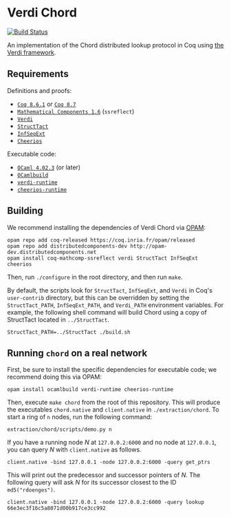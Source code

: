 Verdi Chord
===========

[![Build Status](https://api.travis-ci.org/DistributedComponents/verdi-chord.svg?branch=master)](https://travis-ci.org/DistributedComponents/verdi-chord)

An implementation of the Chord distributed lookup protocol in Coq using [the
Verdi framework](http://verdi.uwplse.org/).

Requirements
------------

Definitions and proofs:

- [`Coq 8.6.1`](https://coq.inria.fr/coq-86) or [`Coq 8.7`](https://coq.inria.fr/coq-87)
- [`Mathematical Components 1.6`](http://math-comp.github.io/math-comp/) (`ssreflect`)
- [`Verdi`](https://github.com/uwplse/verdi)
- [`StructTact`](https://github.com/uwplse/StructTact)
- [`InfSeqExt`](https://github.com/DistributedComponents/InfSeqExt)
- [`Cheerios`](https://github.com/uwplse/cheerios)

Executable code:

- [`OCaml 4.02.3`](https://ocaml.org/docs/install.html) (or later)
- [`OCamlbuild`](https://github.com/ocaml/ocamlbuild)
- [`verdi-runtime`](https://github.com/DistributedComponents/verdi-runtime)
- [`cheerios-runtime`](https://github.com/uwplse/cheerios)

Building
--------

We recommend installing the dependencies of Verdi Chord via
[OPAM](http://opam.ocaml.org/doc/Install.html):

```
opam repo add coq-released https://coq.inria.fr/opam/released
opam repo add distributedcomponents-dev http://opam-dev.distributedcomponents.net
opam install coq-mathcomp-ssreflect verdi StructTact InfSeqExt cheerios
```

Then, run `./configure` in the root directory, and then run `make`.

By default, the scripts look for `StructTact`, `InfSeqExt`, and `Verdi` in
Coq's `user-contrib` directory, but this can be overridden by setting the
`StructTact_PATH`, `InfSeqExt_PATH`, and `Verdi_PATH` environment variables. For
example, the following shell command will build Chord using a copy of StructTact
located in `../StructTact`.

```
StructTact_PATH=../StructTact ./build.sh
```

Running `chord` on a real network
---------------------------------

First, be sure to install the specific dependencies for executable code; we recommend doing this via OPAM:
```
opam install ocamlbuild verdi-runtime cheerios-runtime
```

Then, execute `make chord` from the root of this repository. This will produce
the executables `chord.native` and `client.native` in `./extraction/chord`.
To start a ring of `n` nodes, run the following command:
```
extraction/chord/scripts/demo.py n
```

If you have a running node *N* at `127.0.0.2:6000` and no node at `127.0.0.1`, you can
query *N* with `client.native` as follows.
```
client.native -bind 127.0.0.1 -node 127.0.0.2:6000 -query get_ptrs
```
This will print out the predecessor and successor pointers of *N*. The following
query will ask *N* for its successor closest to the ID `md5("rdoenges")`.
```
client.native -bind 127.0.0.1 -node 127.0.0.2:6000 -query lookup 66e3ec3f16c5a8071d00b917ce3cc992
```
